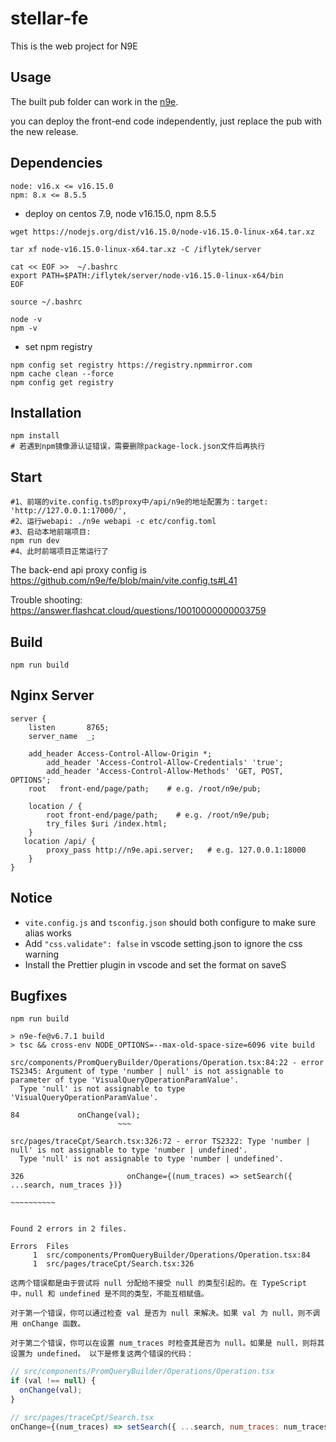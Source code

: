 # stellar-fe 

This is the web project for N9E

## Usage

The built pub folder can work in the [n9e](https://github.com/ccfos/nightingale/).

you can deploy the front-end code independently, just replace the pub with the new release.

## Dependencies
```
node: v16.x <= v16.15.0
npm: 8.x <= 8.5.5
```
- deploy on centos 7.9, node v16.15.0, npm 8.5.5
```shell
wget https://nodejs.org/dist/v16.15.0/node-v16.15.0-linux-x64.tar.xz

tar xf node-v16.15.0-linux-x64.tar.xz -C /iflytek/server

cat << EOF >>  ~/.bashrc
export PATH=$PATH:/iflytek/server/node-v16.15.0-linux-x64/bin
EOF

source ~/.bashrc

node -v 
npm -v
```

- set npm registry
```shell
npm config set registry https://registry.npmmirror.com
npm cache clean --force
npm config get registry
```

## Installation

```
npm install
# 若遇到npm镜像源认证错误，需要删除package-lock.json文件后再执行
```

## Start

```
#1、前端的vite.config.ts的proxy中/api/n9e的地址配置为：target: 'http://127.0.0.1:17000/',
#2、运行webapi: ./n9e webapi -c etc/config.toml
#3、启动本地前端项目:
npm run dev
#4、此时前端项目正常运行了
```

The back-end api proxy config is https://github.com/n9e/fe/blob/main/vite.config.ts#L41

Trouble shooting: https://answer.flashcat.cloud/questions/10010000000003759

## Build

```
npm run build
```

## Nginx Server

```
server {
    listen       8765;
    server_name  _;

    add_header Access-Control-Allow-Origin *;
        add_header 'Access-Control-Allow-Credentials' 'true';
        add_header 'Access-Control-Allow-Methods' 'GET, POST, OPTIONS';
    root   front-end/page/path;    # e.g. /root/n9e/pub;

    location / {
        root front-end/page/path;    # e.g. /root/n9e/pub;
        try_files $uri /index.html;
    }
   location /api/ {
        proxy_pass http://n9e.api.server;   # e.g. 127.0.0.1:18000
    }
}
```

## Notice

- `vite.config.js` and `tsconfig.json` should both configure to make sure alias works
- Add `"css.validate": false` in vscode setting.json to ignore the css warning
- Install the Prettier plugin in vscode and set the format on saveS


## Bugfixes
```shell
npm run build

> n9e-fe@v6.7.1 build
> tsc && cross-env NODE_OPTIONS=--max-old-space-size=6096 vite build

src/components/PromQueryBuilder/Operations/Operation.tsx:84:22 - error TS2345: Argument of type 'number | null' is not assignable to parameter of type 'VisualQueryOperationParamValue'.
  Type 'null' is not assignable to type 'VisualQueryOperationParamValue'.

84             onChange(val);
                        ~~~

src/pages/traceCpt/Search.tsx:326:72 - error TS2322: Type 'number | null' is not assignable to type 'number | undefined'.
  Type 'null' is not assignable to type 'number | undefined'.

326                       onChange={(num_traces) => setSearch({ ...search, num_traces })}
                                                                           ~~~~~~~~~~


Found 2 errors in 2 files.

Errors  Files
     1  src/components/PromQueryBuilder/Operations/Operation.tsx:84
     1  src/pages/traceCpt/Search.tsx:326

```


`这两个错误都是由于尝试将 null 分配给不接受 null 的类型引起的。在 TypeScript 中，null 和 undefined 是不同的类型，不能互相赋值。`

`对于第一个错误，你可以通过检查 val 是否为 null 来解决。如果 val 为 null，则不调用 onChange 函数。`

`对于第二个错误，你可以在设置 num_traces 时检查其是否为 null。如果是 null，则将其设置为 undefined。
以下是修复这两个错误的代码：`

```javascript
// src/components/PromQueryBuilder/Operations/Operation.tsx
if (val !== null) {
  onChange(val);
}

// src/pages/traceCpt/Search.tsx
onChange={(num_traces) => setSearch({ ...search, num_traces: num_traces === null ? undefined : num_traces })}
```

